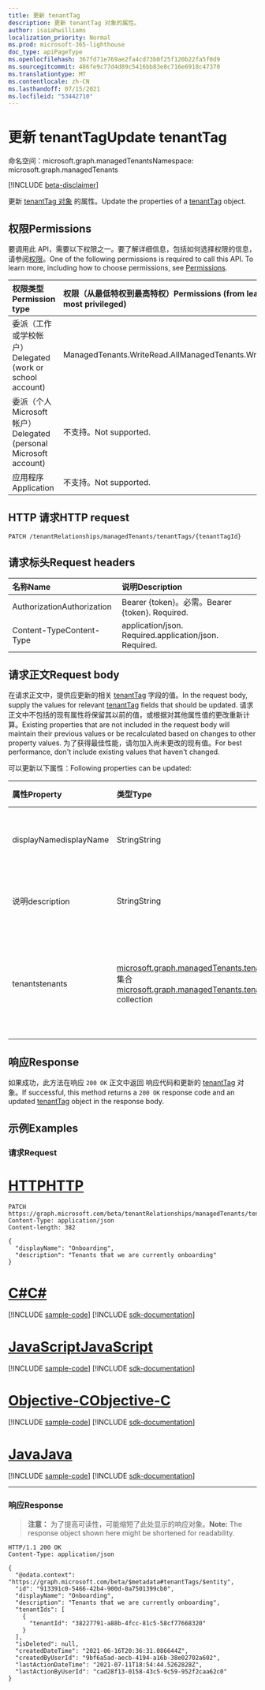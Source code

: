 ```yaml
---
title: 更新 tenantTag
description: 更新 tenantTag 对象的属性。
author: isaiahwilliams
localization_priority: Normal
ms.prod: microsoft-365-lighthouse
doc_type: apiPageType
ms.openlocfilehash: 367fd71e769ae2fa4cd73b0f25f120b22fa5f0d9
ms.sourcegitcommit: 486fe9c77d4d89c5416bb83e8c716e6918c47370
ms.translationtype: MT
ms.contentlocale: zh-CN
ms.lasthandoff: 07/15/2021
ms.locfileid: "53442710"
---
```

# <a name="update-tenanttag"></a><span data-ttu-id="540df-103">更新 tenantTag</span><span class="sxs-lookup"><span data-stu-id="540df-103">Update tenantTag</span></span>
<span data-ttu-id="540df-104">命名空间：microsoft.graph.managedTenants</span><span class="sxs-lookup"><span data-stu-id="540df-104">Namespace: microsoft.graph.managedTenants</span></span>

[!INCLUDE [beta-disclaimer](../../includes/beta-disclaimer.md)]

<span data-ttu-id="540df-105">更新 [tenantTag 对象](../resources/managedtenants-tenanttag.md) 的属性。</span><span class="sxs-lookup"><span data-stu-id="540df-105">Update the properties of a [tenantTag](../resources/managedtenants-tenanttag.md) object.</span></span>

## <a name="permissions"></a><span data-ttu-id="540df-106">权限</span><span class="sxs-lookup"><span data-stu-id="540df-106">Permissions</span></span>
<span data-ttu-id="540df-p101">要调用此 API，需要以下权限之一。要了解详细信息，包括如何选择权限的信息，请参阅[权限](/graph/permissions-reference)。</span><span class="sxs-lookup"><span data-stu-id="540df-p101">One of the following permissions is required to call this API. To learn more, including how to choose permissions, see [Permissions](/graph/permissions-reference).</span></span>

|<span data-ttu-id="540df-109">权限类型</span><span class="sxs-lookup"><span data-stu-id="540df-109">Permission type</span></span>|<span data-ttu-id="540df-110">权限（从最低特权到最高特权）</span><span class="sxs-lookup"><span data-stu-id="540df-110">Permissions (from least to most privileged)</span></span>|
|:---|:---|
|<span data-ttu-id="540df-111">委派（工作或学校帐户）</span><span class="sxs-lookup"><span data-stu-id="540df-111">Delegated (work or school account)</span></span>|<span data-ttu-id="540df-112">ManagedTenants.WriteRead.All</span><span class="sxs-lookup"><span data-stu-id="540df-112">ManagedTenants.WriteRead.All</span></span>|
|<span data-ttu-id="540df-113">委派（个人 Microsoft 帐户）</span><span class="sxs-lookup"><span data-stu-id="540df-113">Delegated (personal Microsoft account)</span></span>|<span data-ttu-id="540df-114">不支持。</span><span class="sxs-lookup"><span data-stu-id="540df-114">Not supported.</span></span>|
|<span data-ttu-id="540df-115">应用程序</span><span class="sxs-lookup"><span data-stu-id="540df-115">Application</span></span>|<span data-ttu-id="540df-116">不支持。</span><span class="sxs-lookup"><span data-stu-id="540df-116">Not supported.</span></span>|

## <a name="http-request"></a><span data-ttu-id="540df-117">HTTP 请求</span><span class="sxs-lookup"><span data-stu-id="540df-117">HTTP request</span></span>

<!-- {
  "blockType": "ignored"
}
-->
``` http
PATCH /tenantRelationships/managedTenants/tenantTags/{tenantTagId}
```

## <a name="request-headers"></a><span data-ttu-id="540df-118">请求标头</span><span class="sxs-lookup"><span data-stu-id="540df-118">Request headers</span></span>
|<span data-ttu-id="540df-119">名称</span><span class="sxs-lookup"><span data-stu-id="540df-119">Name</span></span>|<span data-ttu-id="540df-120">说明</span><span class="sxs-lookup"><span data-stu-id="540df-120">Description</span></span>|
|:---|:---|
|<span data-ttu-id="540df-121">Authorization</span><span class="sxs-lookup"><span data-stu-id="540df-121">Authorization</span></span>|<span data-ttu-id="540df-p102">Bearer {token}。必需。</span><span class="sxs-lookup"><span data-stu-id="540df-p102">Bearer {token}. Required.</span></span>|
|<span data-ttu-id="540df-124">Content-Type</span><span class="sxs-lookup"><span data-stu-id="540df-124">Content-Type</span></span>|<span data-ttu-id="540df-p103">application/json. Required.</span><span class="sxs-lookup"><span data-stu-id="540df-p103">application/json. Required.</span></span>|

## <a name="request-body"></a><span data-ttu-id="540df-127">请求正文</span><span class="sxs-lookup"><span data-stu-id="540df-127">Request body</span></span>
<span data-ttu-id="540df-128">在请求正文中，提供应更新的相关 [tenantTag](../resources/managedtenants-tenanttag.md) 字段的值。</span><span class="sxs-lookup"><span data-stu-id="540df-128">In the request body, supply the values for relevant [tenantTag](../resources/managedtenants-tenanttag.md) fields that should be updated.</span></span> <span data-ttu-id="540df-129">请求正文中不包括的现有属性将保留其以前的值，或根据对其他属性值的更改重新计算。</span><span class="sxs-lookup"><span data-stu-id="540df-129">Existing properties that are not included in the request body will maintain their previous values or be recalculated based on changes to other property values.</span></span> <span data-ttu-id="540df-130">为了获得最佳性能，请勿加入尚未更改的现有值。</span><span class="sxs-lookup"><span data-stu-id="540df-130">For best performance, don't include existing values that haven't changed.</span></span>

<span data-ttu-id="540df-131">可以更新以下属性：</span><span class="sxs-lookup"><span data-stu-id="540df-131">Following properties can be updated:</span></span>

| <span data-ttu-id="540df-132">属性</span><span class="sxs-lookup"><span data-stu-id="540df-132">Property</span></span>     | <span data-ttu-id="540df-133">类型</span><span class="sxs-lookup"><span data-stu-id="540df-133">Type</span></span>        | <span data-ttu-id="540df-134">说明</span><span class="sxs-lookup"><span data-stu-id="540df-134">Description</span></span> |
|:-------------|:------------|:------------|
|<span data-ttu-id="540df-135">displayName</span><span class="sxs-lookup"><span data-stu-id="540df-135">displayName</span></span>|<span data-ttu-id="540df-136">String</span><span class="sxs-lookup"><span data-stu-id="540df-136">String</span></span>|<span data-ttu-id="540df-137">租户显示名称的变量。</span><span class="sxs-lookup"><span data-stu-id="540df-137">The display name for the tenant tag.</span></span>|
|<span data-ttu-id="540df-138">说明</span><span class="sxs-lookup"><span data-stu-id="540df-138">description</span></span>|<span data-ttu-id="540df-139">String</span><span class="sxs-lookup"><span data-stu-id="540df-139">String</span></span>|<span data-ttu-id="540df-140">租户标记的说明。</span><span class="sxs-lookup"><span data-stu-id="540df-140">The description for the tenant tag.</span></span>|
|<span data-ttu-id="540df-141">tenants</span><span class="sxs-lookup"><span data-stu-id="540df-141">tenants</span></span>|<span data-ttu-id="540df-142">[microsoft.graph.managedTenants.tenantInfo](../resources/managedtenants-tenantinfo.md) 集合</span><span class="sxs-lookup"><span data-stu-id="540df-142">[microsoft.graph.managedTenants.tenantInfo](../resources/managedtenants-tenantinfo.md) collection</span></span>|<span data-ttu-id="540df-143">与租户标记关联的托管租户的集合。</span><span class="sxs-lookup"><span data-stu-id="540df-143">The collection of managed tenants associated with the tenant tag.</span></span>|

## <a name="response"></a><span data-ttu-id="540df-144">响应</span><span class="sxs-lookup"><span data-stu-id="540df-144">Response</span></span>

<span data-ttu-id="540df-145">如果成功，此方法在响应 `200 OK` 正文中返回 响应代码和更新的 [tenantTag](../resources/managedtenants-tenanttag.md) 对象。</span><span class="sxs-lookup"><span data-stu-id="540df-145">If successful, this method returns a `200 OK` response code and an updated [tenantTag](../resources/managedtenants-tenanttag.md) object in the response body.</span></span>

## <a name="examples"></a><span data-ttu-id="540df-146">示例</span><span class="sxs-lookup"><span data-stu-id="540df-146">Examples</span></span>

### <a name="request"></a><span data-ttu-id="540df-147">请求</span><span class="sxs-lookup"><span data-stu-id="540df-147">Request</span></span>

# <a name="http"></a>[<span data-ttu-id="540df-148">HTTP</span><span class="sxs-lookup"><span data-stu-id="540df-148">HTTP</span></span>](#tab/http)
<!-- {
  "blockType": "request",
  "name": "update_tenanttag"
}
-->
``` http
PATCH https://graph.microsoft.com/beta/tenantRelationships/managedTenants/tenantTags/{tenantTagId}
Content-Type: application/json
Content-length: 382

{
  "displayName": "Onboarding",
  "description": "Tenants that we are currently onboarding"
}
```
# <a name="c"></a>[<span data-ttu-id="540df-149">C#</span><span class="sxs-lookup"><span data-stu-id="540df-149">C#</span></span>](#tab/csharp)
[!INCLUDE [sample-code](../includes/snippets/csharp/update-tenanttag-csharp-snippets.md)]
[!INCLUDE [sdk-documentation](../includes/snippets/snippets-sdk-documentation-link.md)]

# <a name="javascript"></a>[<span data-ttu-id="540df-150">JavaScript</span><span class="sxs-lookup"><span data-stu-id="540df-150">JavaScript</span></span>](#tab/javascript)
[!INCLUDE [sample-code](../includes/snippets/javascript/update-tenanttag-javascript-snippets.md)]
[!INCLUDE [sdk-documentation](../includes/snippets/snippets-sdk-documentation-link.md)]

# <a name="objective-c"></a>[<span data-ttu-id="540df-151">Objective-C</span><span class="sxs-lookup"><span data-stu-id="540df-151">Objective-C</span></span>](#tab/objc)
[!INCLUDE [sample-code](../includes/snippets/objc/update-tenanttag-objc-snippets.md)]
[!INCLUDE [sdk-documentation](../includes/snippets/snippets-sdk-documentation-link.md)]

# <a name="java"></a>[<span data-ttu-id="540df-152">Java</span><span class="sxs-lookup"><span data-stu-id="540df-152">Java</span></span>](#tab/java)
[!INCLUDE [sample-code](../includes/snippets/java/update-tenanttag-java-snippets.md)]
[!INCLUDE [sdk-documentation](../includes/snippets/snippets-sdk-documentation-link.md)]

---


### <a name="response"></a><span data-ttu-id="540df-153">响应</span><span class="sxs-lookup"><span data-stu-id="540df-153">Response</span></span>
><span data-ttu-id="540df-154">**注意：** 为了提高可读性，可能缩短了此处显示的响应对象。</span><span class="sxs-lookup"><span data-stu-id="540df-154">**Note:** The response object shown here might be shortened for readability.</span></span>
<!-- {
  "blockType": "response",
  "truncated": true,
  "@odata.type": "microsoft.graph.managedTenants.tenantTag"
}
-->
``` http
HTTP/1.1 200 OK
Content-Type: application/json

{
  "@odata.context": "https://graph.microsoft.com/beta/$metadata#tenantTags/$entity",
  "id": "913391c0-5466-42b4-900d-0a7501399cb0",
  "displayName": "Onboarding",
  "description": "Tenants that we are currently onboarding",
  "tenantIds": [
    {
      "tenantId": "38227791-a88b-4fcc-81c5-58cf77668320"
    }
  ],
  "isDeleted": null,
  "createdDateTime": "2021-06-16T20:36:31.086644Z",
  "createdByUserId": "9bf6a5ad-aecb-4194-a16b-38e02702a602",
  "lastActionDateTime": "2021-07-11T18:54:44.5262828Z",
  "lastActionByUserId": "cad28f13-0158-43c5-9c59-952f2caa62c0"
}
```
